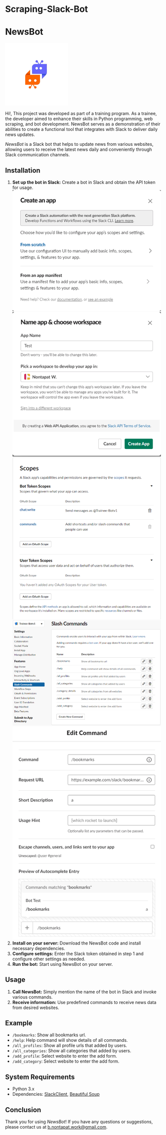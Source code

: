 ﻿# Scraping-Slack-Bot

# NewsBot

![logo-slackbot](images/slack_bot_logo-removebg-preview.png)

Hi!, This project was developed as part of a training program. As a trainee, the developer aimed to enhance their skills in Python programming, web scraping, and bot development. NewsBot serves as a demonstration of their abilities to create a functional tool that integrates with Slack to deliver daily news updates.

*NewsBot* is a Slack bot that helps to update news from various websites, allowing users to receive the latest news daily and conveniently through Slack communication channels.

## Installation

1. **Set up the bot in Slack:** Create a bot in Slack and obtain the API token for usage.
![create-app](images/create-app.png)
![create-app](images/create-app2.png)
![enable-scope](images/scope.png)
![slash-command](images/slash-command.png)
![slash-command](images/example-slash.png)
3. **Install on your server:** Download the NewsBot code and install necessary dependencies.
4. **Configure settings:** Enter the Slack token obtained in step 1 and configure other settings as needed.
5. **Run the bot:** Start using NewsBot on your server.

## Usage

1. **Call NewsBot:** Simply mention the name of the bot in Slack and invoke various commands.
2. **Receive information:** Use predefined commands to receive news data from desired websites.

## Example

- `/bookmarks`: Show all bookmarks url.
- `/help`: Help command will show details of all commands.
- `/all_profiles`: Show all profile urls that added by users.
- `/all_categories`: Show all categories that added by users.
- `/add_profile`: Select website to enter the add form.
- `/add_category`: Select website to enter the add form.

## System Requirements

- Python 3.x
- Dependencies: [SlackClient](https://github.com/slackapi/python-slackclient), [Beautiful Soup](https://www.crummy.com/software/BeautifulSoup/bs4/doc/)

## Conclusion

Thank you for using *NewsBot*! If you have any questions or suggestions, please contact us at b.nontapat.work@gmail.com.
